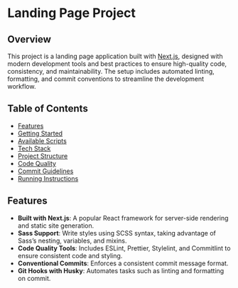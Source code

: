 # Landing Page Project

## Overview

This project is a landing page application built with [Next.js](https://nextjs.org/), designed with modern development tools and best practices to ensure high-quality code, consistency, and maintainability. The setup includes automated linting, formatting, and commit conventions to streamline the development workflow.

## Table of Contents

- [Features](#features)
- [Getting Started](#getting-started)
- [Available Scripts](#available-scripts)
- [Tech Stack](#tech-stack)
- [Project Structure](#project-structure)
- [Code Quality](#code-quality)
- [Commit Guidelines](#commit-guidelines)
- [Running Instructions](#running-instructions)

## Features

- **Built with Next.js**: A popular React framework for server-side rendering and static site generation.
- **Sass Support**: Write styles using SCSS syntax, taking advantage of Sass’s nesting, variables, and mixins.
- **Code Quality Tools**: Includes ESLint, Prettier, Stylelint, and Commitlint to ensure consistent code and styling.
- **Conventional Commits**: Enforces a consistent commit message format.
- **Git Hooks with Husky**: Automates tasks such as linting and formatting on commit.
